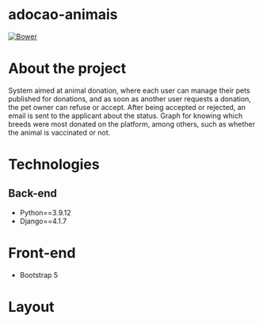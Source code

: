# adocao-animais
[![Bower](https://img.shields.io/bower/l/django)]([https://github.com/ricardoramospereira/vagas_emprego/blob/main/LICENSE](https://github.com/ricardoramospereira/adocao-animais/blob/main/LICENSE))

# About the project
System aimed at animal donation, where each user can manage their pets published for donations, and as soon as another user requests a donation, the pet owner can refuse or accept. After being accepted or rejected, an email is sent to the applicant about the status.
Graph for knowing which breeds were most donated on the platform, among others, such as whether the animal is vaccinated or not.

# Technologies
## Back-end
* Python==3.9.12
* Django==4.1.7

# Front-end
* Bootstrap 5

# Layout


